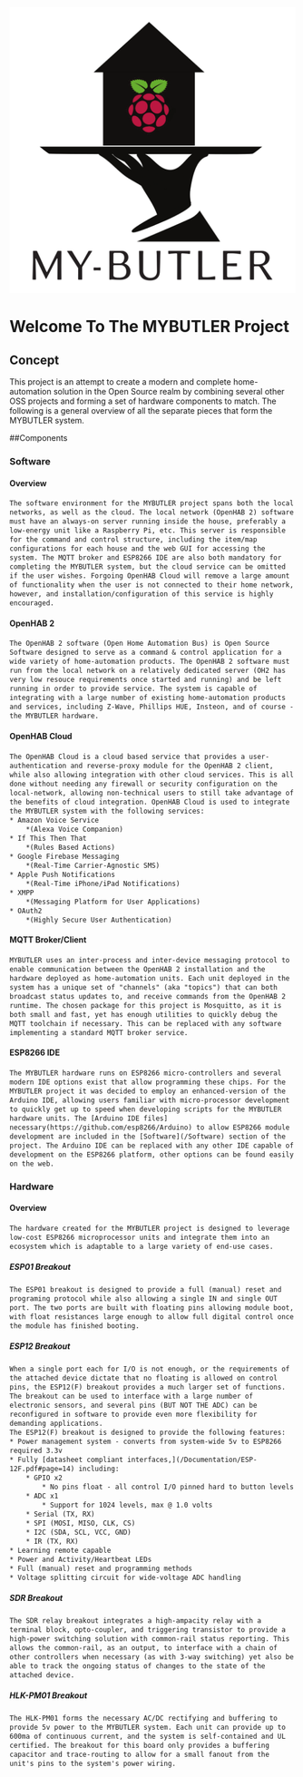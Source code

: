 ![Image][logo]

# Welcome To The MYBUTLER Project


## Concept

This project is an attempt to create a modern and complete home-automation solution in the Open Source realm by combining several other OSS projects and forming a set of hardware components to match. The following is a general overview of all the separate pieces that form the MYBUTLER system.


##Components

### Software 

#### Overview
	The software environment for the MYBUTLER project spans both the local networks, as well as the cloud. The local network (OpenHAB 2) software must have an always-on server running inside the house, preferably a low-energy unit like a Raspberry Pi, etc. This server is responsible for the command and control structure, including the item/map configurations for each house and the web GUI for accessing the system. The MQTT broker and ESP8266 IDE are also both mandatory for completing the MYBUTLER system, but the cloud service can be omitted if the user wishes. Forgoing OpenHAB Cloud will remove a large amount of functionality when the user is not connected to their home network, however, and installation/configuration of this service is highly encouraged.

#### OpenHAB 2
	The OpenHAB 2 software (Open Home Automation Bus) is Open Source Software designed to serve as a command & control application for a wide variety of home-automation products. The OpenHAB 2 software must run from the local network on a relatively dedicated server (OH2 has very low resouce requirements once started and running) and be left running in order to provide service. The system is capable of integrating with a large number of existing home-automation products and services, including Z-Wave, Phillips HUE, Insteon, and of course - the MYBUTLER hardware.

#### OpenHAB Cloud
	The OpenHAB Cloud is a cloud based service that provides a user-authentication and reverse-proxy module for the OpenHAB 2 client, while also allowing integration with other cloud services. This is all done without needing any firewall or security configuration on the local-network, allowing non-technical users to still take advantage of the benefits of cloud integration. OpenHAB Cloud is used to integrate the MYBUTLER system with the following services:
	* Amazon Voice Service 
		*(Alexa Voice Companion)
	* If This Then That 
		*(Rules Based Actions)
	* Google Firebase Messaging 
		*(Real-Time Carrier-Agnostic SMS)
	* Apple Push Notifications 
		*(Real-Time iPhone/iPad Notifications)
	* XMPP 
		*(Messaging Platform for User Applications)
	* OAuth2
		*(Highly Secure User Authentication)

#### MQTT Broker/Client
	MYBUTLER uses an inter-process and inter-device messaging protocol to enable communication between the OpenHAB 2 installation and the hardware deployed as home-automation units. Each unit deployed in the system has a unique set of "channels" (aka "topics") that can both broadcast status updates to, and receive commands from the OpenHAB 2 runtime. The chosen package for this project is Mosquitto, as it is both small and fast, yet has enough utilities to quickly debug the MQTT toolchain if necessary. This can be replaced with any software implementing a standard MQTT broker service.

#### ESP8266 IDE
	The MYBUTLER hardware runs on ESP8266 micro-controllers and several modern IDE options exist that allow programming these chips. For the MYBUTLER project it was decided to employ an enhanced-version of the Arduino IDE, allowing users familiar with micro-processor development to quickly get up to speed when developing scripts for the MYBUTLER hardware units. The [Arduino IDE files] necessary(https://github.com/esp8266/Arduino) to allow ESP8266 module development are included in the [Software](/Software) section of the project. The Arduino IDE can be replaced with any other IDE capable of development on the ESP8266 platform, other options can be found easily on the web.

### Hardware

#### Overview
	The hardware created for the MYBUTLER project is designed to leverage low-cost ESP8266 microprocessor units and integrate them into an ecosystem which is adaptable to a large variety of end-use cases.

##### ESP01 Breakout
	The ESP01 breakout is designed to provide a full (manual) reset and programing protocol while also allowing a single IN and single OUT port. The two ports are built with floating pins allowing module boot, with float resistances large enough to allow full digital control once the module has finished booting.

##### ESP12 Breakout
	When a single port each for I/O is not enough, or the requirements of the attached device dictate that no floating is allowed on control pins, the ESP12(F) breakout provides a much larger set of functions. The breakout can be used to interface with a large number of electronic sensors, and several pins (BUT NOT THE ADC) can be reconfigured in software to provide even more flexibility for demanding applications.
	The ESP12(F) breakout is designed to provide the following features:
	* Power management system - converts from system-wide 5v to ESP8266 required 3.3v
	* Fully [datasheet compliant interfaces,](/Documentation/ESP-12F.pdf#page=14) including:
		* GPIO x2
			* No pins float - all control I/O pinned hard to button levels
		* ADC x1
			* Support for 1024 levels, max @ 1.0 volts
		* Serial (TX, RX)
		* SPI (MOSI, MISO, CLK, CS)
		* I2C (SDA, SCL, VCC, GND)
		* IR (TX, RX)
	* Learning remote capable
	* Power and Activity/Heartbeat LEDs
	* Full (manual) reset and programming methods
	* Voltage splitting circuit for wide-voltage ADC handling

##### SDR Breakout
	The SDR relay breakout integrates a high-ampacity relay with a terminal block, opto-coupler, and triggering transistor to provide a high-power switching solution with common-rail status reporting. This allows the common-rail, as an output, to interface with a chain of other controllers when necessary (as with 3-way switching) yet also be able to track the ongoing status of changes to the state of the attached device.

##### HLK-PM01 Breakout
	The HLK-PM01 forms the necessary AC/DC rectifying and buffering to provide 5v power to the MYBUTLER system. Each unit can provide up to 600ma of continuous current, and the system is self-contained and UL certified. The breakout for this board only provides a buffering capacitor and trace-routing to allow for a small fanout from the unit's pins to the system's power wiring.

[logo]: /Documentation/GHPages/MYBUTLER.png "MYBUTLER"
